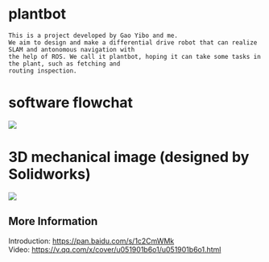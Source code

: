 # plantbot
    This is a project developed by Gao Yibo and me.
    We aim to design and make a differential drive robot that can realize SLAM and antonomous navigation with 
    the help of ROS. We call it plantbot, hoping it can take some tasks in the plant, such as fetching and  
    routing inspection. 
# software flowchat
   ![](https://github.com/marooncn/plantbot/blob/master/Plantbot.png)
# 3D mechanical image (designed by Solidworks)
   ![](https://github.com/marooncn/plantbot/blob/master/3D图.jpg)
## More Information 
   Introduction: https://pan.baidu.com/s/1c2CmWMk <br>
   Video: https://v.qq.com/x/cover/u051901b6o1/u051901b6o1.html <br>
